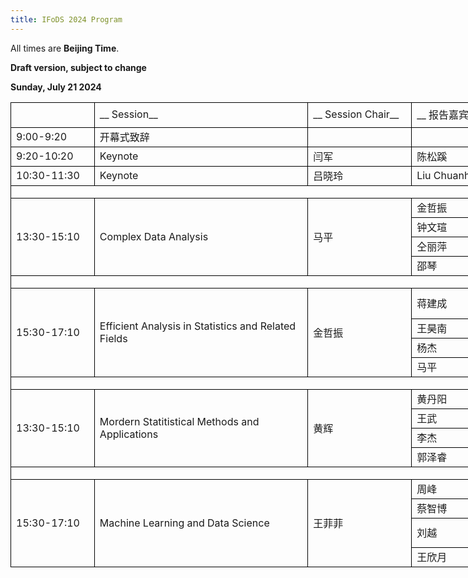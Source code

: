 ```yaml
---
title: IFoDS 2024 Program
---
```


All times are **Beijing Time**. 

**Draft version, subject to change**

**Sunday, July 21 2024**

<table width="4518" border="0" cellpadding="0" cellspacing="0" style='width:2259.00pt;border-collapse:collapse;table-layout:fixed;'>
   <col width="154.50" style='mso-width-source:userset;mso-width-alt:3296;'/>
   <col width="420" style='mso-width-source:userset;mso-width-alt:8960;'/>
   <col width="196.50" style='mso-width-source:userset;mso-width-alt:4192;'/>
   <col width="156" style='mso-width-source:userset;mso-width-alt:3328;'/>
   <col width="414" style='mso-width-source:userset;mso-width-alt:8832;'/>
   <col width="1125" style='mso-width-source:userset;mso-width-alt:24000;'/>
   <col width="108" span="19" style='width:54.00pt;'/>
   <tr height="30" style='height:15.00pt;'>
    <td class="xl65" height="30" width="154.50" style='height:30.00pt;width:77.25pt;border-left:.5pt solid windowtext;border-top:.5pt solid windowtext;border-right:.5pt solid windowtext;border-bottom:.5pt solid windowtext;'></td>
    <td class="xl66" width="200" style='width:100.00pt;border-top:.5pt solid windowtext;border-right:.5pt solid windowtext;border-bottom:.5pt solid windowtext;' x:str>__ Session__</td>
    <td class="xl66" width="120" style='width:98.25pt;border-top:.5pt solid windowtext;border-right:.5pt solid windowtext;border-bottom:.5pt solid windowtext;' x:str>__ Session Chair__</td>
    <td class="xl66" width="120" style='width:78.00pt;border-top:.5pt solid windowtext;border-right:.5pt solid windowtext;border-bottom:.5pt solid windowtext;' x:str>__ 报告嘉宾__</td>
    <td class="xl66" width="260" style='width:207.00pt;border-top:.5pt solid windowtext;border-right:.5pt solid windowtext;border-bottom:.5pt solid windowtext;' x:str>__ 报告人单位__</td>
    <td class="xl66" width="500" style='width:562.50pt;border-top:.5pt solid windowtext;border-right:.5pt solid windowtext;border-bottom:.5pt solid windowtext;' x:str>__ 报告题目__</td>
   </tr>
   <tr height="30" style='height:15.00pt;'>
    <td class="xl65" height="30" style='height:15.00pt;border-left:.5pt solid windowtext;border-right:.5pt solid windowtext;border-bottom:.5pt solid windowtext;' x:str> 9:00-9:20</td>
    <td class="xl67" style='border-right:.5pt solid windowtext;border-bottom:.5pt solid windowtext;' x:str> 开幕式致辞</td>
    <td class="xl66" style='border-right:.5pt solid windowtext;border-bottom:.5pt solid windowtext;'></td>
    <td class="xl66" style='border-right:.5pt solid windowtext;border-bottom:.5pt solid windowtext;'></td>
    <td class="xl66" style='border-right:.5pt solid windowtext;border-bottom:.5pt solid windowtext;'></td>
    <td class="xl66" style='border-right:.5pt solid windowtext;border-bottom:.5pt solid windowtext;'></td>
   </tr>
   <tr height="30" style='height:15.00pt;'>
    <td class="xl67" height="30" style='height:15.00pt;border-left:.5pt solid windowtext;border-right:.5pt solid windowtext;border-bottom:.5pt solid windowtext;' x:str> 9:20-10:20</td>
    <td class="xl67" style='border-right:.5pt solid windowtext;border-bottom:.5pt solid windowtext;' x:str> Keynote</td>
    <td class="xl67" style='border-right:.5pt solid windowtext;border-bottom:.5pt solid windowtext;' x:str> 闫军</td>
    <td class="xl67" style='border-right:.5pt solid windowtext;border-bottom:.5pt solid windowtext;' x:str> 陈松蹊</td>
    <td class="xl68" style='border-right:.5pt solid windowtext;border-bottom:.5pt solid windowtext;' x:str> 北京大学</td>
    <td class="xl65" style='border-right:.5pt solid windowtext;border-bottom:.5pt solid windowtext;' x:str> 经济系统数字孪生</td>
   </tr>
   <tr height="30" style='height:15.00pt;'>
    <td class="xl70" height="30" style='height:15.00pt;border-left:.5pt solid windowtext;border-right:.5pt solid windowtext;border-bottom:.5pt solid windowtext;' x:str> 10:30-11:30</td>
    <td class="xl70" style='border-right:.5pt solid windowtext;border-bottom:.5pt solid windowtext;' x:str> Keynote</td>
    <td class="xl70" style='border-right:.5pt solid windowtext;border-bottom:.5pt solid windowtext;' x:str> 吕晓玲</td>
    <td class="xl67" style='border-right:.5pt solid windowtext;border-bottom:.5pt solid windowtext;' x:str> Liu Chuanhai</td>
    <td class="xl71" style='border-right:.5pt solid windowtext;border-bottom:.5pt solid windowtext;' x:str> Purdue University</td>
    <td class="xl71" style='border-right:.5pt solid windowtext;border-bottom:.5pt solid windowtext;' x:str> First Principles of Advanced Data Analysis: the Prediction Principle</td>
   </tr>
   <tr height="31" style='height:15.50pt;'>
    <td class="xl72" height="31" colspan="6" style='height:15.50pt;border-left:.5pt solid windowtext;border-right:.5pt solid windowtext;border-bottom:.5pt solid windowtext;'></td>
    <td class="xl69" colspan="19" style='mso-ignore:colspan;'></td>
   </tr>
   <tr height="30" style='height:15.00pt;'>
    <td class="xl75" height="120" rowspan="4" style='height:60.00pt;border-left:.5pt solid windowtext;border-right:.5pt solid windowtext;border-bottom:.5pt solid windowtext;' x:str> 13:30-15:10</td>
    <td class="xl76" rowspan="4" style='border-right:.5pt solid windowtext;border-bottom:.5pt solid windowtext;' x:str> Complex Data Analysis</td>
    <td class="xl75" rowspan="4" style='border-right:.5pt solid windowtext;border-bottom:.5pt solid windowtext;' x:str> 马平</td>
    <td class="xl67" style='border-right:.5pt solid windowtext;border-bottom:.5pt solid windowtext;' x:str> 金哲振</td>
    <td class="xl71" style='border-right:.5pt solid windowtext;border-bottom:.5pt solid windowtext;' x:str> 哥伦比亚大学</td>
    <td class="xl71" style='border-right:.5pt solid windowtext;border-bottom:.5pt solid windowtext;' x:str> On detecting the effect of exposure mixture</td>
   </tr>
   <tr height="30" style='height:15.00pt;'>
    <td class="xl67" style='border-right:.5pt solid windowtext;border-bottom:.5pt solid windowtext;' x:str> 钟文瑄</td>
    <td class="xl71" style='border-right:.5pt solid windowtext;border-bottom:.5pt solid windowtext;' x:str> University of Georgia</td>
    <td class="xl71" style='border-right:.5pt solid windowtext;border-bottom:.5pt solid windowtext;' x:str> MedReader: a query-based multisource AI learner of medical publications</td>
   </tr>
   <tr height="30" style='height:15.00pt;'>
    <td class="xl68" style='border-right:.5pt solid windowtext;border-bottom:.5pt solid windowtext;' x:str> 仝丽萍</td>
    <td class="xl71" style='border-right:.5pt solid windowtext;border-bottom:.5pt solid windowtext;' x:str> Advocate Aurora Healthcare</td>
    <td class="xl71" style='border-right:.5pt solid windowtext;border-bottom:.5pt solid windowtext;' x:str> Statistics in Hospital Research and Quality Improvement Projects</td>
   </tr>
   <tr height="30" style='height:15.00pt;'>
    <td class="xl67" style='border-right:.5pt solid windowtext;border-bottom:.5pt solid windowtext;' x:str> 邵琴</td>
    <td class="xl71" style='border-right:.5pt solid windowtext;border-bottom:.5pt solid windowtext;' x:str> University of Toledo</td>
    <td class="xl71" style='border-right:.5pt solid windowtext;border-bottom:.5pt solid windowtext;' x:str> Forecasting Interval for Autoregressive Time Series with trend</td>
   </tr>
   <tr height="30" style='height:15.00pt;'>
    <td class="xl81" height="30" colspan="6" style='height:15.00pt;border-left:.5pt solid windowtext;border-right:.5pt solid windowtext;border-bottom:.5pt solid windowtext;'></td>
    <td class="xl69" colspan="19" style='mso-ignore:colspan;'></td>
   </tr>
   <tr height="73.50" style='height:36.75pt;mso-height-source:userset;mso-height-alt:735;'>
    <td class="xl84" height="163.50" rowspan="4" style='height:81.75pt;border-left:.5pt solid windowtext;border-right:.5pt solid windowtext;border-bottom:.5pt solid windowtext;' x:str> 15:30-17:10</td>
    <td class="xl85" rowspan="4" style='border-right:.5pt solid windowtext;border-bottom:.5pt solid windowtext;' x:str> Efficient Analysis in Statistics and Related Fields</td>
    <td class="xl84" rowspan="4" style='border-right:.5pt solid windowtext;border-bottom:.5pt solid windowtext;' x:str> 金哲振</td>
    <td class="xl67" style='border-right:.5pt solid windowtext;border-bottom:.5pt solid windowtext;' x:str> 蒋建成</td>
    <td class="xl71" style='border-right:.5pt solid windowtext;border-bottom:.5pt solid windowtext;' x:str> University of North Carolina</td>
    <td class="xl86" style='border-right:.5pt solid windowtext;border-bottom:.5pt solid windowtext;' x:str> Partition-Insensitive Parallel ADMM Algorithm for High-dimensional Linear Models</td>
   </tr>
   <tr height="30" style='height:15.00pt;'>
    <td class="xl67" style='border-right:.5pt solid windowtext;border-bottom:.5pt solid windowtext;' x:str> 王昊南</td>
    <td class="xl71" style='border-right:.5pt solid windowtext;border-bottom:.5pt solid windowtext;' x:str> Colorado State University</td>
    <td class="xl71" style='border-right:.5pt solid windowtext;border-bottom:.5pt solid windowtext;' x:str> Recent developments for multi-channel factor analysis</td>
   </tr>
   <tr height="30" style='height:15.00pt;'>
    <td class="xl67" style='border-right:.5pt solid windowtext;border-bottom:.5pt solid windowtext;' x:str> 杨杰</td>
    <td class="xl71" style='border-right:.5pt solid windowtext;border-bottom:.5pt solid windowtext;' x:str> University of Illinois at Chicago</td>
    <td class="xl71" style='border-right:.5pt solid windowtext;border-bottom:.5pt solid windowtext;' x:str> Statistical Models for Categorical Data Analysis</td>
   </tr>
   <tr height="30" style='height:15.00pt;'>
    <td class="xl67" style='border-right:.5pt solid windowtext;border-bottom:.5pt solid windowtext;' x:str> 马平</td>
    <td class="xl71" style='border-right:.5pt solid windowtext;border-bottom:.5pt solid windowtext;' x:str> University of Georgia</td>
    <td class="xl71" style='border-right:.5pt solid windowtext;border-bottom:.5pt solid windowtext;' x:str> Statistical Computing Meets Quantum Computing</td>
   </tr>
   <tr height="30" style='height:15.00pt;'>
    <td class="xl81" height="30" colspan="6" style='height:15.00pt;border-left:.5pt solid windowtext;border-right:.5pt solid windowtext;border-bottom:.5pt solid windowtext;'></td>
    <td colspan="19" style='mso-ignore:colspan;'></td>
   </tr>
   <tr height="30" style='height:15.00pt;'>
    <td class="xl84" height="120" rowspan="4" style='height:60.00pt;border-left:.5pt solid windowtext;border-right:.5pt solid windowtext;border-bottom:.5pt solid windowtext;' x:str> 13:30-15:10</td>
    <td class="xl91" rowspan="4" style='border-right:.5pt solid windowtext;border-bottom:.5pt solid windowtext;' x:str> Mordern Statitistical Methods and Applications</td>
    <td class="xl92" rowspan="4" style='border-right:.5pt solid windowtext;border-bottom:.5pt solid windowtext;' x:str> 黄辉</td>
    <td class="xl71" style='border-right:.5pt solid windowtext;border-bottom:.5pt solid windowtext;' x:str> 黄丹阳</td>
    <td class="xl71" style='border-right:.5pt solid windowtext;border-bottom:.5pt solid windowtext;' x:str> 中国人民大学</td>
    <td class="xl71" style='border-right:.5pt solid windowtext;border-bottom:.5pt solid windowtext;' x:str> Transfer Learning in High-Dimensional Network Regression Model</td>
   </tr>
   <tr height="30" style='height:15.00pt;'>
    <td class="xl71" style='border-right:.5pt solid windowtext;border-bottom:.5pt solid windowtext;' x:str> 王武</td>
    <td class="xl71" style='border-right:.5pt solid windowtext;border-bottom:.5pt solid windowtext;' x:str> 中国人民大学</td>
    <td class="xl71" style='border-right:.5pt solid windowtext;border-bottom:.5pt solid windowtext;' x:str> 基于产业链网络矩阵的股票价格预测图模型</td>
   </tr>
   <tr height="30" style='height:15.00pt;'>
    <td class="xl71" style='border-right:.5pt solid windowtext;border-bottom:.5pt solid windowtext;' x:str> 李杰</td>
    <td class="xl71" style='border-right:.5pt solid windowtext;border-bottom:.5pt solid windowtext;' x:str> 中国人民大学</td>
    <td class="xl71" style='border-right:.5pt solid windowtext;border-bottom:.5pt solid windowtext;' x:str> Testing conditional quantile independence with functional covariate</td>
   </tr>
   <tr height="30" style='height:15.00pt;'>
    <td class="xl71" style='border-right:.5pt solid windowtext;border-bottom:.5pt solid windowtext;' x:str> 郭泽睿</td>
    <td class="xl71" style='border-right:.5pt solid windowtext;border-bottom:.5pt solid windowtext;' x:str> 中山大学</td>
    <td class="xl71" style='border-right:.5pt solid windowtext;border-bottom:.5pt solid windowtext;' x:str> Unified Principal Components Analysis of Irregularly Observed Functional Time Series</td>
   </tr>
   <tr height="30" style='height:15.00pt;'>
    <td class="xl97" height="30" colspan="6" style='height:15.00pt;border-left:.5pt solid windowtext;border-right:.5pt solid windowtext;border-bottom:.5pt solid windowtext;'></td>
    <td colspan="19" style='mso-ignore:colspan;'></td>
   </tr>
   <tr height="30" style='height:15.00pt;'>
    <td class="xl84" height="150" rowspan="4" style='height:75.00pt;border-left:.5pt solid windowtext;border-right:.5pt solid windowtext;border-bottom:.5pt solid windowtext;' x:str> 15:30-17:10</td>
    <td class="xl100" rowspan="4" style='border-right:.5pt solid windowtext;border-bottom:.5pt solid windowtext;' x:str> Machine Learning and Data Science</td>
    <td class="xl92" rowspan="4" style='border-right:.5pt solid windowtext;border-bottom:.5pt solid windowtext;' x:str> 王菲菲</td>
    <td class="xl71" style='border-right:.5pt solid windowtext;border-bottom:.5pt solid windowtext;' x:str> 周峰</td>
    <td class="xl71" style='border-right:.5pt solid windowtext;border-bottom:.5pt solid windowtext;' x:str> 中国人民大学</td>
    <td class="xl71" style='border-right:.5pt solid windowtext;border-bottom:.5pt solid windowtext;' x:str> Accelerating Convergence in Bayesian Few-Shot Classification</td>
   </tr>
   <tr height="30" style='height:15.00pt;'>
    <td class="xl71" style='border-right:.5pt solid windowtext;border-bottom:.5pt solid windowtext;' x:str> 蔡智博</td>
    <td class="xl71" style='border-right:.5pt solid windowtext;border-bottom:.5pt solid windowtext;' x:str> 中国人民大学</td>
    <td class="xl71" style='border-right:.5pt solid windowtext;border-bottom:.5pt solid windowtext;' x:str> A Variable Selection Tree and Its Random Forest</td>
   </tr>
   <tr height="60" style='height:30.00pt;'>
    <td class="xl71" style='border-right:.5pt solid windowtext;border-bottom:.5pt solid windowtext;' x:str> 刘越</td>
    <td class="xl71" style='border-right:.5pt solid windowtext;border-bottom:.5pt solid windowtext;' x:str> 中国人民大学</td>
    <td class="xl86" style='border-right:.5pt solid windowtext;border-bottom:.5pt solid windowtext;' x:str> Quantifying Individual Risk for Binary Outcome:<br/>Bounds and Inference</td>
   </tr>
   <tr height="30" style='height:15.00pt;'>
    <td class="xl71" style='border-right:.5pt solid windowtext;border-bottom:.5pt solid windowtext;' x:str> 王欣月</td>
    <td class="xl71" style='border-right:.5pt solid windowtext;border-bottom:.5pt solid windowtext;' x:str> Rutgers University</td>
    <td class="xl71" style='border-right:.5pt solid windowtext;border-bottom:.5pt solid windowtext;' x:str> U.S.-U.K. PETs Prize Challenge: Anomaly Detection via Privacy-Enhanced Federated Learning</td>
   </tr>
  </table>